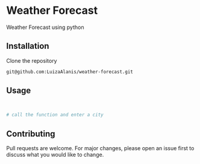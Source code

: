 # Weather Forecast

Weather Forecast using python

## Installation

Clone the repository

```bash
git@github.com:LuizaAlanis/weather-forecast.git
```

## Usage

```python


# call the function and enter a city

```

## Contributing

Pull requests are welcome. For major changes, please open an issue first
to discuss what you would like to change.
